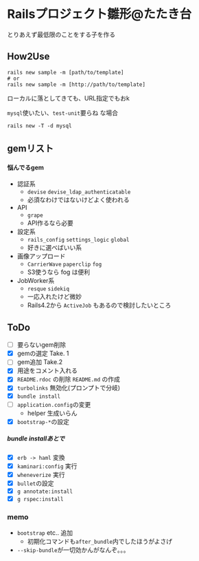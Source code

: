 # Railsプロジェクト雛形@たたき台

とりあえず最低限のことをする子を作る

## How2Use

```
rails new sample -m [path/to/template]
# or
rails new sample -m [http://path/to/template]
```

ローカルに落としてきても、URL指定でもおk

`mysql`使いたい、`test-unit`要らね な場合

    rails new -T -d mysql

## gemリスト

#### 悩んでるgem

* 認証系
  * `devise` `devise_ldap_authenticatable`
  * 必須なわけではないけどよく使われる
* API
  * `grape`
  * API作るなら必要
* 設定系
  * `rails_config` `settings_logic` `global`
  * 好きに選べばいい系
* 画像アップロード
  * `CarrierWave` `paperclip` `fog`
  * S3使うなら fog は便利
* JobWorker系
  * `resque` `sidekiq`
  * 一応入れたけど微妙
  * Rails4.2から `ActiveJob` もあるので検討したいところ

## ToDo

- [ ] 要らないgem削除
- [x] gemの選定 Take. 1
- [ ] gem追加 Take.2
- [x] 用途をコメント入れる
- [x] `README.rdoc` の削除 `README.md` の作成
- [x] `turbolinks` 無効化(プロンプトで分岐)
- [x] `bundle install`
- [ ] `application.config`の変更
  - helper 生成いらん
- [x] `bootstrap-*`の設定

##### bundle installあとで

- [x] `erb -> haml` 変換
- [x] `kaminari:config` 実行
- [x] `wheneverize` 実行
- [x] `bullet`の設定
- [x] `g annotate:install`
- [x] `g rspec:install`

### memo

* `bootstrap` etc.. 追加
    * 初期化コマンドも`after_bundle`内でしたほうがよさげ
* `--skip-bundle`が一切効かんがなんぞ。。。
